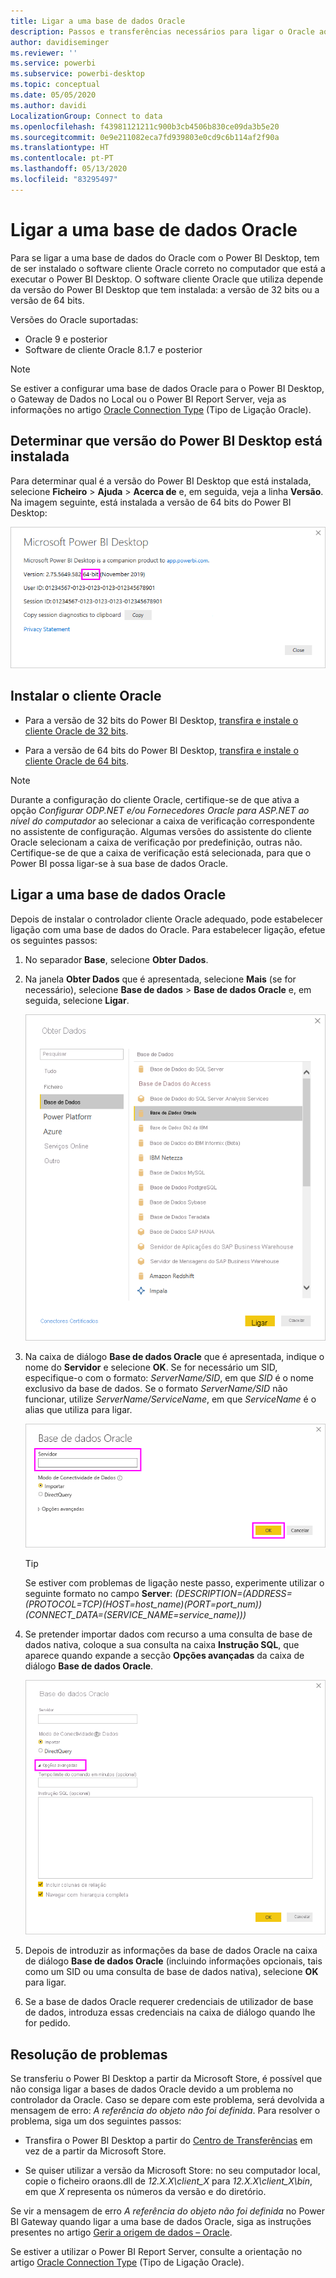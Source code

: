 ```yaml
---
title: Ligar a uma base de dados Oracle
description: Passos e transferências necessários para ligar o Oracle ao Power BI Desktop
author: davidiseminger
ms.reviewer: ''
ms.service: powerbi
ms.subservice: powerbi-desktop
ms.topic: conceptual
ms.date: 05/05/2020
ms.author: davidi
LocalizationGroup: Connect to data
ms.openlocfilehash: f43981121211c900b3cb4506b830ce09da3b5e20
ms.sourcegitcommit: 0e9e211082eca7fd939803e0cd9c6b114af2f90a
ms.translationtype: HT
ms.contentlocale: pt-PT
ms.lasthandoff: 05/13/2020
ms.locfileid: "83295497"
---
```

# <a name="connect-to-an-oracle-database"></a>Ligar a uma base de dados Oracle
Para se ligar a uma base de dados do Oracle com o Power BI Desktop, tem de ser instalado o software cliente Oracle correto no computador que está a executar o Power BI Desktop. O software cliente Oracle que utiliza depende da versão do Power BI Desktop que tem instalada: a versão de 32 bits ou a versão de 64 bits.

Versões do Oracle suportadas: 
- Oracle 9 e posterior
- Software de cliente Oracle 8.1.7 e posterior

> [!NOTE]
> Se estiver a configurar uma base de dados Oracle para o Power BI Desktop, o Gateway de Dados no Local ou o Power BI Report Server, veja as informações no artigo [Oracle Connection Type](https://docs.microsoft.com/sql/reporting-services/report-data/oracle-connection-type-ssrs?view=sql-server-ver15) (Tipo de Ligação Oracle). 


## <a name="determining-which-version-of-power-bi-desktop-is-installed"></a>Determinar que versão do Power BI Desktop está instalada
Para determinar qual é a versão do Power BI Desktop que está instalada, selecione **Ficheiro** > **Ajuda** > **Acerca de** e, em seguida, veja a linha **Versão**. Na imagem seguinte, está instalada a versão de 64 bits do Power BI Desktop:

![Versão do Power BI Desktop](media/desktop-connect-oracle-database/connect-oracle-database_1.png)

## <a name="installing-the-oracle-client"></a>Instalar o cliente Oracle
- Para a versão de 32 bits do Power BI Desktop, [transfira e instale o cliente Oracle de 32 bits](https://www.oracle.com/technetwork/topics/dotnet/utilsoft-086879.html).

- Para a versão de 64 bits do Power BI Desktop, [transfira e instale o cliente Oracle de 64 bits](https://www.oracle.com/database/technologies/odac-downloads.html).

> [!NOTE]
> Durante a configuração do cliente Oracle, certifique-se de que ativa a opção *Configurar ODP.NET e/ou Fornecedores Oracle para ASP.NET ao nível do computador* ao selecionar a caixa de verificação correspondente no assistente de configuração. Algumas versões do assistente do cliente Oracle selecionam a caixa de verificação por predefinição, outras não. Certifique-se de que a caixa de verificação está selecionada, para que o Power BI possa ligar-se à sua base de dados Oracle.

## <a name="connect-to-an-oracle-database"></a>Ligar a uma base de dados Oracle
Depois de instalar o controlador cliente Oracle adequado, pode estabelecer ligação com uma base de dados do Oracle. Para estabelecer ligação, efetue os seguintes passos:

1. No separador **Base**, selecione **Obter Dados**. 

2. Na janela **Obter Dados** que é apresentada, selecione **Mais** (se for necessário), selecione **Base de dados** > **Base de dados Oracle** e, em seguida, selecione **Ligar**.
   
   ![Ligar à base de dados Oracle](media/desktop-connect-oracle-database/connect-oracle-database_2.png)
2. Na caixa de diálogo **Base de dados Oracle** que é apresentada, indique o nome do **Servidor** e selecione **OK**. Se for necessário um SID, especifique-o com o formato: *ServerName/SID*, em que *SID* é o nome exclusivo da base de dados. Se o formato *ServerName/SID* não funcionar, utilize *ServerName/ServiceName*, em que *ServiceName* é o alias que utiliza para ligar.


   ![Introduzir o nome do servidor Oracle](media/desktop-connect-oracle-database/connect-oracle-database_3.png)

   > [!TIP]
   > Se estiver com problemas de ligação neste passo, experimente utilizar o seguinte formato no campo **Server**: *(DESCRIPTION=(ADDRESS=(PROTOCOL=TCP)(HOST=host_name)(PORT=port_num))(CONNECT_DATA=(SERVICE_NAME=service_name)))*
   
3. Se pretender importar dados com recurso a uma consulta de base de dados nativa, coloque a sua consulta na caixa **Instrução SQL**, que aparece quando expande a secção **Opções avançadas** da caixa de diálogo **Base de dados Oracle**.
   
   ![Expandir opções avançadas](media/desktop-connect-oracle-database/connect-oracle-database_4.png)
4. Depois de introduzir as informações da base de dados Oracle na caixa de diálogo **Base de dados Oracle** (incluindo informações opcionais, tais como um SID ou uma consulta de base de dados nativa), selecione **OK** para ligar.
5. Se a base de dados Oracle requerer credenciais de utilizador de base de dados, introduza essas credenciais na caixa de diálogo quando lhe for pedido.


## <a name="troubleshooting"></a>Resolução de problemas

Se transferiu o Power BI Desktop a partir da Microsoft Store, é possível que não consiga ligar a bases de dados Oracle devido a um problema no controlador da Oracle. Caso se depare com este problema, será devolvida a mensagem de erro: *A referência do objeto não foi definida*. Para resolver o problema, siga um dos seguintes passos:

* Transfira o Power BI Desktop a partir do [Centro de Transferências](https://www.microsoft.com/download/details.aspx?id=58494) em vez de a partir da Microsoft Store.

* Se quiser utilizar a versão da Microsoft Store: no seu computador local, copie o ficheiro oraons.dll de _12.X.X\client_X_ para _12.X.X\client_X\bin_, em que _X_ representa os números da versão e do diretório.

Se vir a mensagem de erro *A referência do objeto não foi definida* no Power BI Gateway quando ligar a uma base de dados Oracle, siga as instruções presentes no artigo [Gerir a origem de dados – Oracle](service-gateway-onprem-manage-oracle.md).

Se estiver a utilizar o Power BI Report Server, consulte a orientação no artigo [Oracle Connection Type](https://docs.microsoft.com/sql/reporting-services/report-data/oracle-connection-type-ssrs?view=sql-server-ver15) (Tipo de Ligação Oracle).
